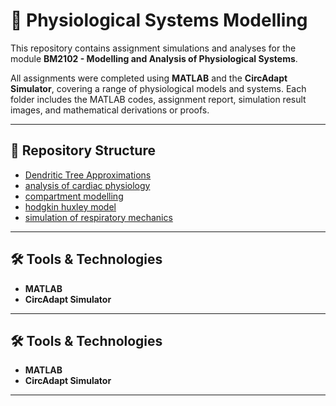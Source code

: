 

# 🧠 Physiological Systems Modelling

This repository contains assignment simulations and analyses for the module **BM2102 - Modelling and Analysis of Physiological Systems**.  

All assignments were completed using **MATLAB** and the **CircAdapt Simulator**, covering a range of physiological models and systems. Each folder includes the MATLAB codes, assignment report, simulation result images, and mathematical derivations or proofs.  

---





## 📂 Repository Structure


- [Dendritic Tree Approximations](./Dendritic%20Tree%20Approximations)
- [analysis of cardiac physiology](./analysis%20of%20cardiac%20physiology)
- [compartment modelling](./compartment%20modelling)
- [hodgkin huxley model](./hodgkin%20huxley%20model)
- [simulation of respiratory mechanics](./simulation%20of%20respiratory%20mechanics)


---

## 🛠 Tools & Technologies

- **MATLAB**  
- **CircAdapt Simulator**  

---



## 🛠 Tools & Technologies

- **MATLAB**  
- **CircAdapt Simulator**  

---

